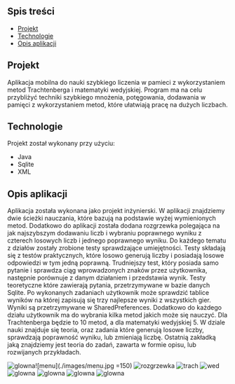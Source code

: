 
## Spis treści
* [Projekt](#Projekt)
* [Technologie](#technologie)
* [Opis aplikacji](#opis_aplikacji)

## Projekt
Aplikacja mobilna do nauki szybkiego liczenia w pamieci z wykorzystaniem metod Trachtenberga i matematyki wedyjskiej. Program ma na celu przybliżyć techniki szybkiego mnożenia, potęgowania, dodawania w pamięci z wykorzystaniem metod, które ułatwiają pracę na dużych liczbach.
## Technologie
Projekt został wykonany przy użyciu:
* Java
* Sqlite
* XML
## Opis aplikacji
Aplikacja została wykonana jako projekt inżynierski. W aplikacji znajdziemy dwie ścieżki nauczania, które bazują na podstawie wyżej wymienionych metod. Dodatkowo do aplikacji została dodana rozgrzewka polegająca na jak najszybszym dodawaniu liczb i wybraniu poprawnego wyniku z czterech losowych liczb i jednego poprawnego wyniku. Do każdego tematu z działów zostały zrobione testy sprawdzające umiejętności. Testy składają się z testów praktycznych, które losowo generują liczby i posiadają losowe odpowiedzi w tym jedną poprawną. Trudniejszy test, który posiada samo pytanie i sprawdza ciąg wprowadzonych znaków przez użytkownika, następnie porównuje z danym działaniem i przedstawia wynik. Testy teoretyczne które zawierają pytania,  przetrzymywane w bazie danych Sqlite. Po wykonanych zadaniach użytkownik może sprawdzić tablice wyników na której zapisują się trzy najlepsze wyniki z wszystkich gier. Wyniki są przetrzymywane w SharedPreferences. Dodatkowo do każdego działu użytkownik ma do wybrania kilka metod jakich może się nauczyć. Dla Trachtenberga będzie to 10 metod, a dla matematyki wedyjskiej 5. W dziale nauki znajduje się teoria, oraz zadania które generują losowe liczby, sprawdzają poprawność wyniku, lub zmieniają liczbę. Ostatnią zakładką jaką znajdziemy jest teoria do zadań, zawarta w formie opisu, lub rozwijanych przykładach.

![glowna](./images/powitalny.png)![menu](./images/menu.jpg =150)
![rozgrzewka](./images/rozgrzewka.png)
![trach](./images/trach.jpg)
![wed](./images/wed.jpg)
![glowna](./images/powitalny.png)
![glowna](./images/powitalny.png)
![glowna](./images/powitalny.png)
![glowna](./images/powitalny.png)
